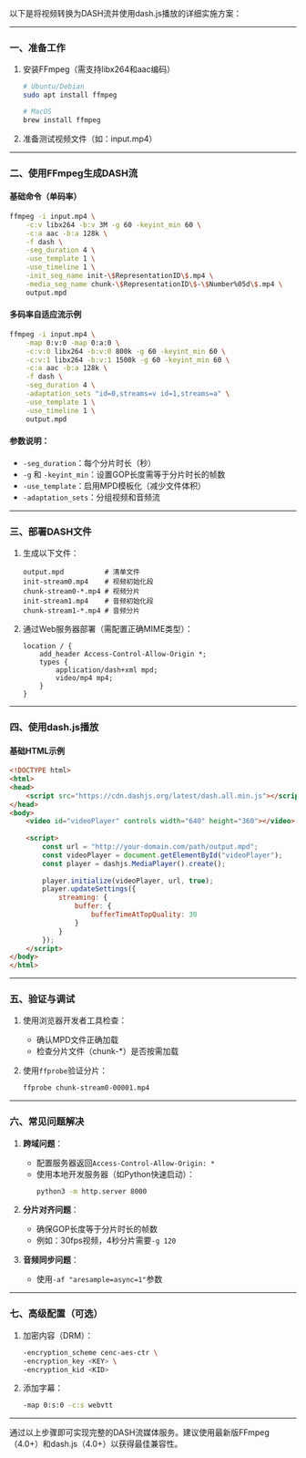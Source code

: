 以下是将视频转换为DASH流并使用dash.js播放的详细实施方案：

---

### 一、准备工作
1. 安装FFmpeg（需支持libx264和aac编码）
   ```bash
   # Ubuntu/Debian
   sudo apt install ffmpeg

   # MacOS
   brew install ffmpeg
   ```

2. 准备测试视频文件（如：input.mp4）

---

### 二、使用FFmpeg生成DASH流
#### 基础命令（单码率）
```bash
ffmpeg -i input.mp4 \
    -c:v libx264 -b:v 3M -g 60 -keyint_min 60 \
    -c:a aac -b:a 128k \
    -f dash \
    -seg_duration 4 \
    -use_template 1 \
    -use_timeline 1 \
    -init_seg_name init-\$RepresentationID\$.mp4 \
    -media_seg_name chunk-\$RepresentationID\$-\$Number%05d\$.mp4 \
    output.mpd
```

#### 多码率自适应流示例
```bash
ffmpeg -i input.mp4 \
    -map 0:v:0 -map 0:a:0 \
    -c:v:0 libx264 -b:v:0 800k -g 60 -keyint_min 60 \
    -c:v:1 libx264 -b:v:1 1500k -g 60 -keyint_min 60 \
    -c:a aac -b:a 128k \
    -f dash \
    -seg_duration 4 \
    -adaptation_sets "id=0,streams=v id=1,streams=a" \
    -use_template 1 \
    -use_timeline 1 \
    output.mpd
```

#### 参数说明：
- `-seg_duration`：每个分片时长（秒）
- `-g` 和 `-keyint_min`：设置GOP长度需等于分片时长的帧数
- `-use_template`：启用MPD模板化（减少文件体积）
- `-adaptation_sets`：分组视频和音频流

---

### 三、部署DASH文件
1. 生成以下文件：
   ```
   output.mpd          # 清单文件
   init-stream0.mp4    # 视频初始化段
   chunk-stream0-*.mp4 # 视频分片
   init-stream1.mp4    # 音频初始化段
   chunk-stream1-*.mp4 # 音频分片
   ```

2. 通过Web服务器部署（需配置正确MIME类型）：
   ```nginx
   location / {
       add_header Access-Control-Allow-Origin *;
       types {
           application/dash+xml mpd;
           video/mp4 mp4;
       }
   }
   ```

---

### 四、使用dash.js播放
#### 基础HTML示例
```html
<!DOCTYPE html>
<html>
<head>
    <script src="https://cdn.dashjs.org/latest/dash.all.min.js"></script>
</head>
<body>
    <video id="videoPlayer" controls width="640" height="360"></video>
    
    <script>
        const url = "http://your-domain.com/path/output.mpd";
        const videoPlayer = document.getElementById("videoPlayer");
        const player = dashjs.MediaPlayer().create();
        
        player.initialize(videoPlayer, url, true);
        player.updateSettings({
            streaming: {
                buffer: {
                    bufferTimeAtTopQuality: 30
                }
            }
        });
    </script>
</body>
</html>
```

---

### 五、验证与调试
1. 使用浏览器开发者工具检查：
   - 确认MPD文件正确加载
   - 检查分片文件（chunk-*）是否按需加载

2. 使用`ffprobe`验证分片：
   ```bash
   ffprobe chunk-stream0-00001.mp4
   ```

---

### 六、常见问题解决
1. **跨域问题**：
   - 配置服务器返回`Access-Control-Allow-Origin: *`
   - 使用本地开发服务器（如Python快速启动）：
     ```bash
     python3 -m http.server 8000
     ```

2. **分片对齐问题**：
   - 确保GOP长度等于分片时长的帧数
   - 例如：30fps视频，4秒分片需要`-g 120`

3. **音频同步问题**：
   - 使用`-af "aresample=async=1"`参数

---

### 七、高级配置（可选）
1. 加密内容（DRM）：
   ```bash
   -encryption_scheme cenc-aes-ctr \
   -encryption_key <KEY> \
   -encryption_kid <KID>
   ```

2. 添加字幕：
   ```bash
   -map 0:s:0 -c:s webvtt
   ```

---

通过以上步骤即可实现完整的DASH流媒体服务。建议使用最新版FFmpeg（4.0+）和dash.js（4.0+）以获得最佳兼容性。